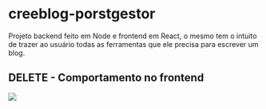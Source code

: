 # creeblog-porstgestor

Projeto backend feito em Node e frontend em  React, o  mesmo tem o intuito de  trazer ao
usuário todas as ferramentas que ele precisa para escrever um blog.

## DELETE -  Comportamento no frontend
![](https://github.com/braydevkin/creeblog-postsgerencer-backend/blob/fb9b3fac4490a819b647fb0c7b813acbbc9096db/delete1.jpg)
